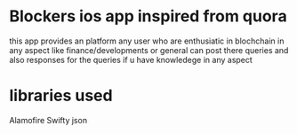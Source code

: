 # Blockers ios app inspired from quora
this app provides an platform any user who are enthusiatic in blochchain in any aspect like finance/developments or general can post there queries and also responses for the queries if u have knowledege in any aspect 

# libraries used 
 Alamofire 
 Swifty json
 
 
